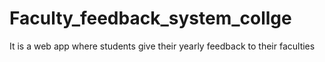 # Faculty_feedback_system_collge
It is a web app where students give their yearly feedback to their faculties
